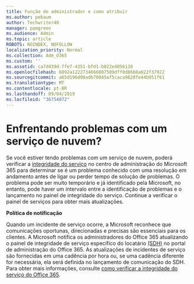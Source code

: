 ```yaml
---
title: Função de administrador e como atribuir
ms.author: pebaum
author: Techwriter40
manager: pamgreen
ms.audience: Admin
ms.topic: article
ROBOTS: NOINDEX, NOFOLLOW
localization_priority: Normal
ms.collection: Adm_O365
ms.custom: ''
ms.assetid: ca7d439d-ffe7-4351-bfd1-b022e4056138
ms.openlocfilehash: 6092a1222734666807509dff0d86b8a822f37922
ms.sourcegitcommit: a65d196d00adb70045af5caca9828fe44b951f61
ms.translationtype: MT
ms.contentlocale: pt-BR
ms.lasthandoff: 09/04/2019
ms.locfileid: "36754072"
---
```

# <a name="experiencing-problems-with-a-cloud-service"></a>Enfrentando problemas com um serviço de nuvem?

Se você estiver tendo problemas com um serviço de nuvem, poderá verificar a [integridade do serviço](https://admin.microsoft.com/AdminPortal/Home#/servicehealth) no centro de administração do Microsoft 365 para determinar se é um problema conhecido com uma resolução em andamento antes de ligar ou perder tempo de solução de problemas. O problema pode ser muito temporário e já identificado pela Microsoft, no entanto, pode haver um intervalo entre a identificação de problemas e o lançamento no painel de integridade do serviço. Continue a verificar o painel de serviços para obter mais atualizações.

**Política de notificação**

Quando um incidente de serviço ocorre, a Microsoft reconhece que comunicações oportunas, direcionadas e precisas são essenciais para os clientes. A Microsoft notifica os administradores do Office 365 atualizando o painel de integridade de serviço específico do locatário [(SDH)](https://admin.microsoft.com/AdminPortal/Home#/servicehealth) no portal de administração do Office 365. As atualizações de incidentes de serviço são fornecidas em uma cadência por hora ou, se uma cadência diferente for necessária, ela será definida no lançamento de comunicação do SDH. Para obter mais informações, consulte [como verificar a integridade do serviço do Office 365](https://docs.microsoft.com/office365/enterprise/view-service-health).

